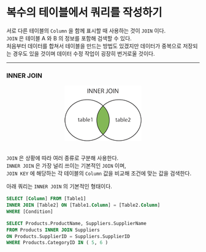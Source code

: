 # 복수의 테이블에서 쿼리를 작성하기

서로 다른 테이블의 `Column` 을 함께 표시할 때 사용하는 것이 `JOIN` 이다.  
`JOIN` 은 테이블 A 와 B 의 정보를 포함해 검색할 수 있다.  
처음부터 데이터를 합쳐서 테이블을 만드는 방법도 있겠지만 데이터가 중복으로 저장되는 경우도 있을 것이며 데이터 수정 작업이 굉장히 번거로울 것이다.

---

### INNER JOIN

<div align="center">
<img src = ../imgs/img_innerjoin.png>
</div>
</br>

`JOIN` 은 상황에 따라 여러 종류로 구분해 사용한다.  
`INNER JOIN` 은 가장 널리 쓰이는 기본적인 `JOIN` 이며,  
`JOIN KEY` 에 해당하는 각 테이블의 `Column` 값을 비교해 조건에 맞는 값을 검색한다.

아래 쿼리는 `INNER JOIN` 의 기본적인 형태이다.

```sql
SELECT [Column] FROM [Table1]
INNER JOIN [Table2] ON [Table1.Column] = [Table2.Column]
WHERE [Condition]
```




```SQL
SELECT Products.ProductName, Suppliers.SupplierName
FROM Products INNER JOIN Suppliers
ON Products.SupplierID = Suppliers.SupplierID
WHERE Products.CategoryID IN ( 5, 6 )
```